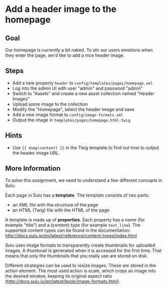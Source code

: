 Add a header image to the homepage
==================================

Goal
----

Our homepage is currently a bit naked. To stir our users emotions when they 
enter the page, we'd like to add a nice header image.

Steps
-----

* Add a new property `header` to `config/templates/pages/homepage.xml`
* Log into the admin UI with user "admin" and password "admin"
* Switch to "Assets" and create a new asset collection named "Header Images"
* Upload some image to the collection
* Modify the "Homepage", select the header image and save
* Add a new image format to `config/image-formats.xml` 
* Output the image in `templates/pages/homepage.html.twig`

Hints
-----

* Use `{{ dump(content) }}` in the Twig template to find out how to output the
  header image URL.

More Information
----------------

To solve this assignment, we need to understand a few different concepts in Sulu:

Each page in Sulu has a **template**. The template consists of two parts:

* an XML file with the structure of the page
* an HTML (Twig) file with the HTML of the page

A template is made up of **properties**. Each property has a name (for example 
"title") and a (content) type (for example `text_line`). The supported content
types can be found in the documentation:
http://docs.sulu.io/en/latest/reference/content-types/index.html

Sulu uses image formats to transparently create thumbnails for uploaded images. 
A thumbnail is generated when it is accessed for the first time. That means that 
only the thumbnails that you really use are stored on disk.

Different strategies can be used to resize images. These are stored in the action element. 
The most used action is scale, which crops an image into the desired window, 
keeping its original aspect ratio (http://docs.sulu.io/en/latest/book/image-formats.html).
